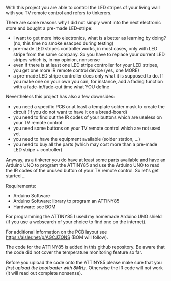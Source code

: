 With this project you are able to control the LED stripes of your living wall with you TV remote control and refers to tinkerers.

There are some reasons why I did not simply went into the next electronic store and bought a pre-made LED-stripe:
- I want to get more into electronics, what is a better as learning by doing? (no, this time no smoke esacped during testing)
- pre-made LED stripes controller works, in most cases, only with LED stripe from the same company. So you have to replace your current LED stripes which is, in my opinion, nonsense
- even if there is at least one LED stripe controller for your LED stripes, you get one more IR remote control device (yes, one MORE)
- a pre-made LED stripe controller does only what it is supposed to do. If you make one on your own you can, for instance, add a fading function with a fade-in/fade-out time what YOU define

Nevertheless this project has also a few downsides:
- you need a specific PCB or at least a template solder mask to create the circuit (if you do not want to have it on a bread-board)
- you need to find out the IR codes of your buttons which are useless on your TV remote control
- you need some buttons on your TV remote control which are not used yet
- you need to have the equipment available (solder station, ...)
- you need to buy all the parts (which may cost more than a pre-made LED stripe + controller)

Anyway, as a tinkerer you do have at least some parts available and have an Arduino UNO to program the ATTINY85 and use the Arduino UNO to read the IR codes of the unused button of your TV remote control. So let's get started ...

Requirements:
- Arduino Software
- Arduino Software: library to program an ATTINY85
- Hardware: see BOM

For programming the ATTINY85 I used my homemade Arduino UNO shield (if you use a websearch of your choice to find one on the internet).

For additional information on the PCB layout see https://aisler.net/p/AGCJZQNS (BOM will follow).

The code for the ATTINY85 is added in this github repository. Be aware that the code did not cover the temperature monitoring feature so far. 

Before you upload the code onto the ATTINY85 please make sure that you *first upload the bootloader with _8MHz_*. Otherwise the IR code will not work (it will read out complete nonsense).
